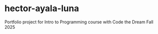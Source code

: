 # hector-ayala-luna
Portfolio project for Intro to Programming course with Code the Dream Fall 2025

